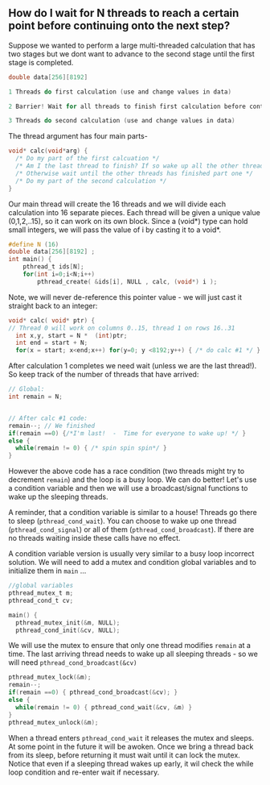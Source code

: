 ## How do I wait for N threads to reach a certain point before continuing onto the next step?

Suppose we wanted to perform a large multi-threaded calculation that has two stages but we dont want to advance to the second stage until the first stage is completed.
```C
double data[256][8192]

1 Threads do first calculation (use and change values in data)

2 Barrier! Wait for all threads to finish first calculation before continuing

3 Threads do second calculation (use and change values in data)
```

The thread argument has four main parts-
```C
void* calc(void*arg) {
  /* Do my part of the first calcuation */
  /* Am I the last thread to finish? If so wake up all the other threads! */
  /* Otherwise wait until the other threads has finished part one */
  /* Do my part of the second calculation */
}
```

Our main thread will create the 16 threads and we will divide each calculation into 16 separate pieces.  Each thread will be given a unique value (0,1,2,..15), so it can work on its own block.
Since a (void*) type can hold small integers, we will pass the value of i by casting it to a void*. 
```C
#define N (16)
double data[256][8192] ;
int main() {
    pthread_t ids[N];
    for(int i=0;i<N;i++)  
        pthread_create( &ids[i], NULL , calc, (void*) i );
```
  
Note, we will never de-reference this pointer value - we will just cast it straight back to an integer:
```C
void* calc( void* ptr) {
// Thread 0 will work on columns 0..15, thread 1 on rows 16..31
  int x,y, start = N *  (int)ptr;
  int end = start + N; 
  for(x = start; x<end;x++) for(y=0; y <8192;y++) { /* do calc #1 */ }
```

After calculation 1 completes we need wait (unless we are the last thread!).
So keep track of the number of threads that have arrived:
```C
// Global: 
int remain = N;


// After calc #1 code:
remain--; // We finished
if(remain ==0) {/*I'm last!  -  Time for everyone to wake up! */ }
else {
  while(remain != 0) { /* spin spin spin*/ }
}
```
However the above code has a race condition (two threads might try to decrement `remain`) and the loop is a busy loop. We can do better! Let's use a condition variable and then we will use a broadcast/signal functions to wake up the sleeping threads.

A reminder, that a condition variable is similar to a house! Threads go there to sleep (`pthread_cond_wait`). You can choose to wake up one thread (`pthread_cond_signal`) or all of them (`pthread_cond_broadcast`).  If there are no threads waiting inside these calls have no effect.

A condition variable version is usually very similar to a busy loop incorrect solution. We will need to add a mutex and condition global variables and to initialize them in `main` ...

```C
//global variables
pthread_mutex_t m;
pthread_cond_t cv;

main() {
  pthread_mutex_init(&m, NULL);
  pthread_cond_init(&cv, NULL);
```

We will use the mutex to ensure that only one thread modifies `remain` at a time.
The last arriving thread needs to wake up all sleeping threads - so we will need `pthread_cond_broadcast(&cv)`

```C
pthread_mutex_lock(&m);
remain--; 
if(remain ==0) { pthread_cond_broadcast(&cv); }
else {
  while(remain != 0) { pthread_cond_wait(&cv, &m) }
}
pthread_mutex_unlock(&m);
```
When a thread enters `pthread_cond_wait` it releases the mutex and sleeps. At some point in the future it will be awoken. Once we bring a thread back from its sleep, before returning it must wait until it can lock the mutex. Notice that even if a sleeping thread wakes up early, it wil check the while loop condition and re-enter wait if necessary.

